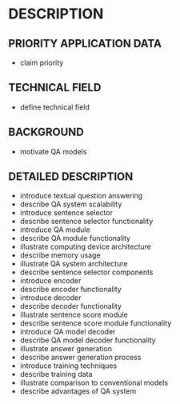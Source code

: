 # DESCRIPTION

## PRIORITY APPLICATION DATA

- claim priority

## TECHNICAL FIELD

- define technical field

## BACKGROUND

- motivate QA models

## DETAILED DESCRIPTION

- introduce textual question answering
- describe QA system scalability
- introduce sentence selector
- describe sentence selector functionality
- introduce QA module
- describe QA module functionality
- illustrate computing device architecture
- describe memory usage
- illustrate QA system architecture
- describe sentence selector components
- introduce encoder
- describe encoder functionality
- introduce decoder
- describe decoder functionality
- illustrate sentence score module
- describe sentence score module functionality
- introduce QA model decoder
- describe QA model decoder functionality
- illustrate answer generation
- describe answer generation process
- introduce training techniques
- describe training data
- illustrate comparison to conventional models
- describe advantages of QA system

